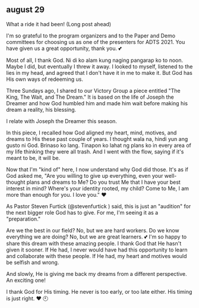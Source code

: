 ## august 29

What a ride it had been!
(Long post ahead)

I'm so grateful to the program organizers and to the Paper and Demo committees for choosing us as one of the presenters for ADTS 2021. You have given us a great opportunity, thank you. 💕

Most of all, I thank God. Ni di ko alam kung naging pangarap ko to noon. Maybe I did, but eventually I threw it away. I looked to myself, listened to the lies in my head, and agreed that I don't have it in me to make it. But God has His own ways of redeeming us.

Three Sundays ago, I shared to our Victory Group a piece entitled "The King, The Wait, and The Dream." It is based on the life of Joseph the Dreamer and how God humbled him and made him wait before making his dream a reality, his blessing.

I relate with Joseph the Dreamer this season.

In this piece, I recalled how God aligned my heart, mind, motives, and dreams to His these past couple of years. I thought wala na, hindi yun ang gusto ni God. Brinaso ko lang. Tinapon ko lahat ng plans ko in every area of my life thinking they were all trash. And I went with the flow, saying if it's meant to be, it will be.

Now that I'm "kind of" here, I now understand why God did those. It's as if God asked me, "Are you willing to give up everything, even your well-thought plans and dreams to Me? Do you trust Me that I have your best interest in mind? Where's your identity rooted, my child? Come to Me, I am more than enough for you. I love you." ❤

As Pastor Steven Furtick (@stevenfurtick ) said, this is just an "audition" for the next bigger role God has to give. For me, I'm seeing it as a "preparation."

Are we the best in our field? No, but we are hard workers. Do we know everything we are doing? No, but we are great learners. 💕 I'm so happy to share this dream with these amazing people. I thank God that He hasn't given it sooner. If He had, I never would have had this opportunity to learn and collaborate with these people. If He had, my heart and motives would be selfish and wrong.

And slowly, He is giving me back my dreams from a different perspective. An exciting one!

I thank God for His timing. He never is too early, or too late either. His timing is just right. ❤ 🕙
